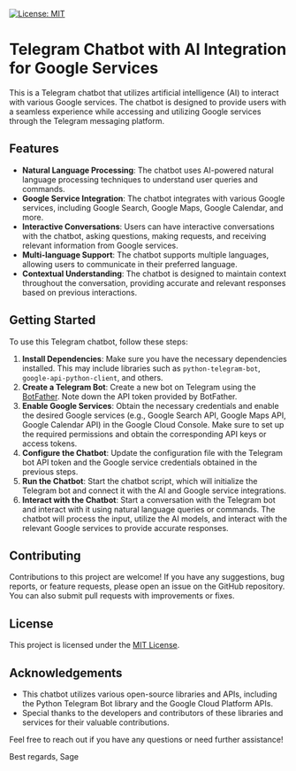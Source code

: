 [![License: MIT](https://img.shields.io/badge/License-MIT-yellow.svg)](https://opensource.org/licenses/MIT)

# Telegram Chatbot with AI Integration for Google Services

This is a Telegram chatbot that utilizes artificial intelligence (AI) to interact with various Google services. The chatbot is designed to provide users with a seamless experience while accessing and utilizing Google services through the Telegram messaging platform.

## Features

- **Natural Language Processing**: The chatbot uses AI-powered natural language processing techniques to understand user queries and commands.
- **Google Service Integration**: The chatbot integrates with various Google services, including Google Search, Google Maps, Google Calendar, and more.
- **Interactive Conversations**: Users can have interactive conversations with the chatbot, asking questions, making requests, and receiving relevant information from Google services.
- **Multi-language Support**: The chatbot supports multiple languages, allowing users to communicate in their preferred language.
- **Contextual Understanding**: The chatbot is designed to maintain context throughout the conversation, providing accurate and relevant responses based on previous interactions.

## Getting Started

To use this Telegram chatbot, follow these steps:

1. **Install Dependencies**: Make sure you have the necessary dependencies installed. This may include libraries such as `python-telegram-bot`, `google-api-python-client`, and others.
2. **Create a Telegram Bot**: Create a new bot on Telegram using the [BotFather](https://core.telegram.org/bots#botfather). Note down the API token provided by BotFather.
3. **Enable Google Services**: Obtain the necessary credentials and enable the desired Google services (e.g., Google Search API, Google Maps API, Google Calendar API) in the Google Cloud Console. Make sure to set up the required permissions and obtain the corresponding API keys or access tokens.
4. **Configure the Chatbot**: Update the configuration file with the Telegram bot API token and the Google service credentials obtained in the previous steps.
5. **Run the Chatbot**: Start the chatbot script, which will initialize the Telegram bot and connect it with the AI and Google service integrations.
6. **Interact with the Chatbot**: Start a conversation with the Telegram bot and interact with it using natural language queries or commands. The chatbot will process the input, utilize the AI models, and interact with the relevant Google services to provide accurate responses.

## Contributing

Contributions to this project are welcome! If you have any suggestions, bug reports, or feature requests, please open an issue on the GitHub repository. You can also submit pull requests with improvements or fixes.

## License

This project is licensed under the [MIT License](LICENSE).

## Acknowledgements

- This chatbot utilizes various open-source libraries and APIs, including the Python Telegram Bot library and the Google Cloud Platform APIs.
- Special thanks to the developers and contributors of these libraries and services for their valuable contributions.

Feel free to reach out if you have any questions or need further assistance!

Best regards,
Sage
